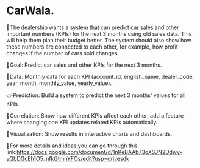 # CarWala.
🚗The dealership wants a system that can predict car sales and other important numbers (KPIs) for the next 3 months using old sales data. This will help them plan their budget better. The system should also show how these numbers are connected to each other, for example, how profit changes if the number of cars sold changes.


🎯Goal: Predict car sales and other KPIs for the next 3 months.

📑Data: Monthly data for each KPI (account_id, english_name, dealer_code, year, month, monthly_value, yearly_value).

👉Prediction: Build a system to predict the next 3 months' values for all KPIs.

🔗Correlation: Show how different KPIs affect each other; add a feature where changing one KPI updates related KPIs automatically.

👀Visualization: Show results in interactive charts and dashboards.

🔎For more details and ideas,you can go through this link:https://docs.google.com/document/d/1nKeBAAb73oXSJN2Ddwy-yQbDGcEh1O5_nfkGtmnYFOs/edit?usp=drivesdk
